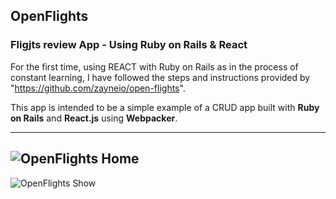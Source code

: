 ## OpenFlights 
### Fligjts review App - Using Ruby on Rails & React

For the first time, using REACT with Ruby on Rails as in the process of constant learning, I have followed the steps and instructions provided by "https://github.com/zayneio/open-flights". 


This app is intended to be a simple example of a CRUD app built with **Ruby on Rails** and **React.js** using **Webpacker**.

---
![OpenFlights Home](https://github.com/zayneio/open-flights/blob/master/app/assets/images/index-demo.png?raw=true)
---
![OpenFlights Show](https://github.com/zayneio/open-flights/blob/master/app/assets/images/show-demo.png?raw=true)


